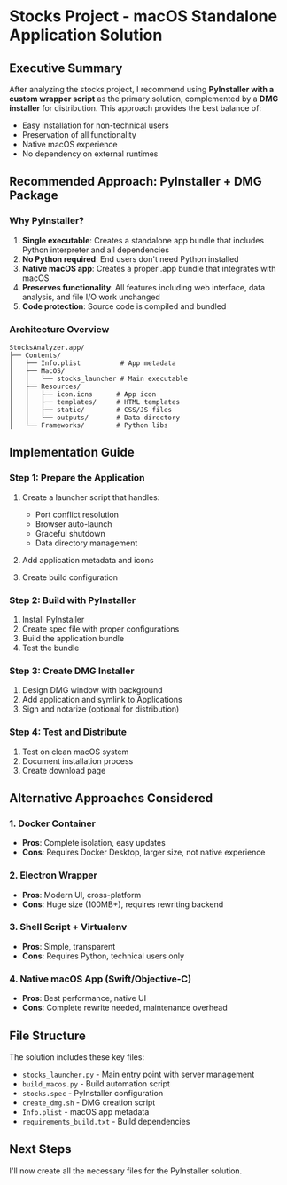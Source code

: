 # Stocks Project - macOS Standalone Application Solution

## Executive Summary

After analyzing the stocks project, I recommend using **PyInstaller with a custom wrapper script** as the primary solution, complemented by a **DMG installer** for distribution. This approach provides the best balance of:
- Easy installation for non-technical users
- Preservation of all functionality
- Native macOS experience
- No dependency on external runtimes

## Recommended Approach: PyInstaller + DMG Package

### Why PyInstaller?

1. **Single executable**: Creates a standalone app bundle that includes Python interpreter and all dependencies
2. **No Python required**: End users don't need Python installed
3. **Native macOS app**: Creates a proper .app bundle that integrates with macOS
4. **Preserves functionality**: All features including web interface, data analysis, and file I/O work unchanged
5. **Code protection**: Source code is compiled and bundled

### Architecture Overview

```
StocksAnalyzer.app/
├── Contents/
│   ├── Info.plist          # App metadata
│   ├── MacOS/
│   │   └── stocks_launcher # Main executable
│   ├── Resources/
│   │   ├── icon.icns      # App icon
│   │   ├── templates/     # HTML templates
│   │   ├── static/        # CSS/JS files
│   │   └── outputs/       # Data directory
│   └── Frameworks/        # Python libs
```

## Implementation Guide

### Step 1: Prepare the Application

1. Create a launcher script that handles:
   - Port conflict resolution
   - Browser auto-launch
   - Graceful shutdown
   - Data directory management

2. Add application metadata and icons

3. Create build configuration

### Step 2: Build with PyInstaller

1. Install PyInstaller
2. Create spec file with proper configurations
3. Build the application bundle
4. Test the bundle

### Step 3: Create DMG Installer

1. Design DMG window with background
2. Add application and symlink to Applications
3. Sign and notarize (optional for distribution)

### Step 4: Test and Distribute

1. Test on clean macOS system
2. Document installation process
3. Create download page

## Alternative Approaches Considered

### 1. Docker Container
- **Pros**: Complete isolation, easy updates
- **Cons**: Requires Docker Desktop, larger size, not native experience

### 2. Electron Wrapper
- **Pros**: Modern UI, cross-platform
- **Cons**: Huge size (100MB+), requires rewriting backend

### 3. Shell Script + Virtualenv
- **Pros**: Simple, transparent
- **Cons**: Requires Python, technical users only

### 4. Native macOS App (Swift/Objective-C)
- **Pros**: Best performance, native UI
- **Cons**: Complete rewrite needed, maintenance overhead

## File Structure

The solution includes these key files:
- `stocks_launcher.py` - Main entry point with server management
- `build_macos.py` - Build automation script
- `stocks.spec` - PyInstaller configuration
- `create_dmg.sh` - DMG creation script
- `Info.plist` - macOS app metadata
- `requirements_build.txt` - Build dependencies

## Next Steps

I'll now create all the necessary files for the PyInstaller solution.